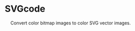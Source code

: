# SVGcode

<img src="https://raw.githubusercontent.com/tomayac/SVGcode/a4a409ac0b004bd2e44b7380c6e36045f1194a42/favicon.svg?token=AABDSDHEQJ4E3MOBSXC7WL3ANTI7I" height="14"> Convert color bitmap images to color SVG vector images.
